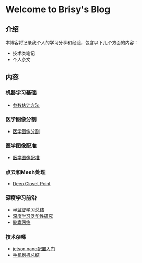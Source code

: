# Welcome to Brisy's Blog



## 介绍

本博客将记录我个人的学习分享和经验，包含以下几个方面的内容：
- 技术类笔记
- 个人杂文

## 内容

### 机器学习基础
- [参数估计方法](./MachineLearning/参数估计方法.md)
### 医学图像分割
- [医学图像分割]()
### 医学图像配准
- [医学图像配准]()
### 点云和Mesh处理
- [Deep Closet Point](./Geometry/DeepClosetPoint.md)
### 深度学习前沿
- [半监督学习总结](./DeepLearning/SemiSupervisedLearning.md)
- [深度学习泛华性研究]()
- [胶囊网络]()
### 技术杂糅
- [jetson nano配置入门](./Others/JetsonNano.md)
- [手机刷机总结](./Others/手机刷机相关知识.md)
